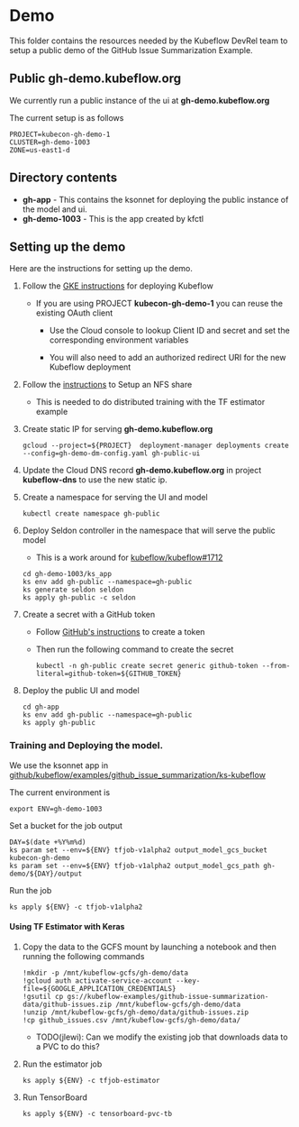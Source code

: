 # Demo

This folder contains the resources needed by the Kubeflow DevRel team
to setup a public demo of the GitHub Issue Summarization Example.

## Public gh-demo.kubeflow.org

We currently run a public instance of the ui at **gh-demo.kubeflow.org**

The current setup is as follows

```
PROJECT=kubecon-gh-demo-1
CLUSTER=gh-demo-1003
ZONE=us-east1-d
```

## Directory contents

* **gh-app** - This contains the ksonnet for deploying the public
  instance of the model and ui.
* **gh-demo-1003** - This is the app created by kfctl

## Setting up the demo

Here are the instructions for setting up the demo.

1. Follow the [GKE instructions](https://www.kubeflow.org/docs/started/getting-started-gke/) for deploying Kubeflow

	* If you are using PROJECT **kubecon-gh-demo-1** you can reuse the existing OAuth client
		* Use the Cloud console to lookup Client ID and secret and set the
		  corresponding environment variables

		* You will also need to add an authorized redirect URI for the new 
		   Kubeflow deployment

1. Follow the [instructions](https://www.kubeflow.org/docs/guides/gke/cloud-filestore/) to Setup an NFS share

   * This is needed to do distributed training with the TF estimator example

1. Create static IP for serving **gh-demo.kubeflow.org**

   ```
   gcloud --project=${PROJECT}  deployment-manager deployments create  --config=gh-demo-dm-config.yaml gh-public-ui
   ```
1. Update the Cloud DNS record **gh-demo.kubeflow.org** in project **kubeflow-dns** to use the new static ip.

1. Create a namespace for serving the UI and model

   ```
   kubectl create namespace gh-public
   ```

1. Deploy Seldon controller in the namespace that will serve the public model


   * This is a work around for [kubeflow/kubeflow#1712](https://github.com/kubeflow/kubeflow/issues/1712)

   ```
   cd gh-demo-1003/ks_app
   ks env add gh-public --namespace=gh-public
   ks generate seldon seldon
   ks apply gh-public -c seldon
   ```

1. Create a secret with a GitHub token

   * Follow [GitHub's instructions](https://help.github.com/articles/creating-a-personal-access-token-for-the-command-line/) to create a token

   * Then run the following command to create the secret
   
     ```
     kubectl -n gh-public create secret generic github-token --from-literal=github-token=${GITHUB_TOKEN}
     ```

1. Deploy the public UI and model

   ```
   cd gh-app
   ks env add gh-public --namespace=gh-public
   ks apply gh-public
   ```

### Training and Deploying the model.

We use the ksonnet app in [github/kubeflow/examples/github_issue_summarization/ks-kubeflow](https://github.com/kubeflow/examples/tree/master/github_issue_summarization/ks-kubeflow)

The current environment is

```
export ENV=gh-demo-1003
```

Set a bucket for the job output
```
DAY=$(date +%Y%m%d)
ks param set --env=${ENV} tfjob-v1alpha2 output_model_gcs_bucket kubecon-gh-demo
ks param set --env=${ENV} tfjob-v1alpha2 output_model_gcs_path gh-demo/${DAY}/output
```

Run the job

```
ks apply ${ENV} -c tfjob-v1alpha2
```


#### Using TF Estimator with Keras

1. Copy the data to the GCFS mount by launching a notebook and then running the following commands

   ```
   !mkdir -p /mnt/kubeflow-gcfs/gh-demo/data
   !gcloud auth activate-service-account --key-file=${GOOGLE_APPLICATION_CREDENTIALS}
   !gsutil cp gs://kubeflow-examples/github-issue-summarization-data/github-issues.zip /mnt/kubeflow-gcfs/gh-demo/data
   !unzip /mnt/kubeflow-gcfs/gh-demo/data/github-issues.zip
   !cp github_issues.csv /mnt/kubeflow-gcfs/gh-demo/data/
   ```

   * TODO(jlewi): Can we modify the existing job that downloads data to a PVC to do this?

1. Run the estimator job

   ```
   ks apply ${ENV} -c tfjob-estimator
   ```
1. Run TensorBoard

   ```
   ks apply ${ENV} -c tensorboard-pvc-tb
   ```